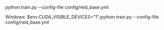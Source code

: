 python train.py --config-file config/reid_base.yml

Windows:
$env:CUDA_VISIBLE_DEVICES="1";python train.py --config-file config/reid_base.yml
